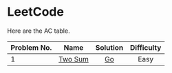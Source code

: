 # LeetCode

Here are the AC table.

| Problem No. | Name                         | Solution                 | Difficulty |
| ----------- |:----------------------------:|:------------------------:|:----------:|
| 1           | [Two Sum](./p0001/README.md) | [Go](./p0001/two_sum.go) | Easy       |
